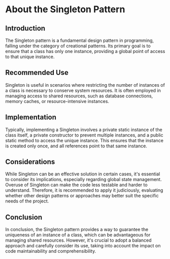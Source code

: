 # About the Singleton Pattern

## Introduction

The Singleton pattern is a fundamental design pattern in programming, falling under the category of creational patterns. Its primary goal is to ensure that a class has only one instance, providing a global point of access to that unique instance.

## Recommended Use

Singleton is useful in scenarios where restricting the number of instances of a class is necessary to conserve system resources. It is often employed in managing access to shared resources, such as database connections, memory caches, or resource-intensive instances.

## Implementation

Typically, implementing a Singleton involves a private static instance of the class itself, a private constructor to prevent multiple instances, and a public static method to access the unique instance. This ensures that the instance is created only once, and all references point to that same instance.

## Considerations

While Singleton can be an effective solution in certain cases, it's essential to consider its implications, especially regarding global state management. Overuse of Singleton can make the code less testable and harder to understand. Therefore, it is recommended to apply it judiciously, evaluating whether other design patterns or approaches may better suit the specific needs of the project.

## Conclusion

In conclusion, the Singleton pattern provides a way to guarantee the uniqueness of an instance of a class, which can be advantageous for managing shared resources. However, it's crucial to adopt a balanced approach and carefully consider its use, taking into account the impact on code maintainability and comprehensibility.
